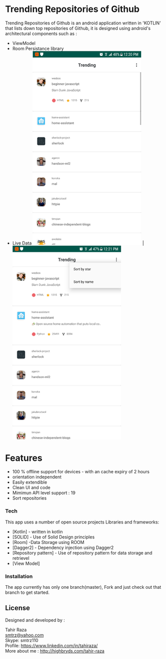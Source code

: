 # Trending Repositories of Github


Trending Repositories of Github is an android application written in 'KOTLIN' that lists down top repositories of Github, it is designed using android's architectural components such as :

  - ViewModel
  - Room Persistance library
  - Live Data
<img src="https://github.com/smtrz/TrendingGithubRepos/blob/master/screen_1.png" alt="drawing" width="350"/>  |  <img src="https://github.com/smtrz/TrendingGithubRepos/blob/master/screen_2.png" alt="drawing" width="350"/>

# Features

  - 100 % offline support for devices - with an cache expiry of 2 hours
  - orientation independent
  - Easily extendible
  - Clean UI and code
  - Mimimun API level support : 19
  - Sort repositories


### Tech

This app uses a number of open source projects Libraries and frameworks:

* [Kotlin] - written in kotlin
* [SOLID] - Use of Solid Design principles
* [Room] -Data Storage using ROOM
* [Dagger2] - Dependency injection using Dagger2
* [Repository pattern] - Use of repository pattern for data storage and retrievel
* [View Model]


### Installation

The app currently has only one branch(master), Fork and just check out that branch to get started.


License
----
Designed and developed by :

Tahir Raza<br/>
smtrz@yahoo.com<br/>
Skype: smtrz110<br/>
Profile: https://www.linkedin.com/in/tahiraza/<br/>
More about me : http://highbryds.com/tahir-raza

